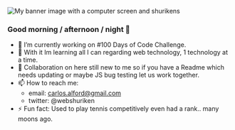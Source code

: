![My banner image with a computer screen and shurikens](./web-banner-live-b.png "My banner")

### Good morning / afternoon / night 👋

- 🔭 I’m currently working on #100 Days of Code Challenge.
- 🌱 With it Im learning all I can regarding web technology, 1 technology at a time.
- 👯 Collaboration on here still new to me so if you have a Readme which needs updating or maybe JS bug testing let us work together.
- 📫 How to reach me:
  - email: carlos.alford@gmail.com
  - twitter: @webshuriken
- ⚡ Fun fact: Used to play tennis competitively even had a rank.. many moons ago.

<!--
**CarlosEAM/CarlosEAM** is a ✨ _special_ ✨ repository because its `README.md` (this file) appears on your GitHub profile.

Here are some ideas to get you started:

- 🔭 I’m currently working on ...
- 🌱 I’m currently learning ...
- 👯 I’m looking to collaborate on ...
- 🤔 I’m looking for help with ...
- 💬 Ask me about ...
- 📫 How to reach me: ...
- 😄 Pronouns: ...
- ⚡ Fun fact: ...
-->
